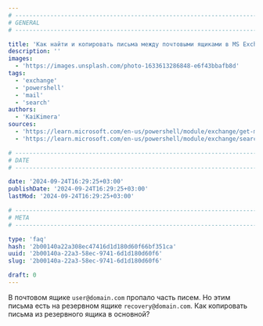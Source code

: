 ```yaml
---
# -------------------------------------------------------------------------------------------------------------------- #
# GENERAL
# -------------------------------------------------------------------------------------------------------------------- #

title: 'Как найти и копировать письма между почтовыми ящиками в MS Exchange?'
description: ''
images:
  - 'https://images.unsplash.com/photo-1633613286848-e6f43bbafb8d'
tags:
  - 'exchange'
  - 'powershell'
  - 'mail'
  - 'search'
authors:
  - 'KaiKimera'
sources:
  - 'https://learn.microsoft.com/en-us/powershell/module/exchange/get-mailbox'
  - 'https://learn.microsoft.com/en-us/powershell/module/exchange/search-mailbox'

# -------------------------------------------------------------------------------------------------------------------- #
# DATE
# -------------------------------------------------------------------------------------------------------------------- #

date: '2024-09-24T16:29:25+03:00'
publishDate: '2024-09-24T16:29:25+03:00'
lastMod: '2024-09-24T16:29:25+03:00'

# -------------------------------------------------------------------------------------------------------------------- #
# META
# -------------------------------------------------------------------------------------------------------------------- #

type: 'faq'
hash: '2b00140a22a308ec47416d1d180d60f66bf351ca'
uuid: '2b00140a-22a3-58ec-9741-6d1d180d60f6'
slug: '2b00140a-22a3-58ec-9741-6d1d180d60f6'

draft: 0
---
```


В почтовом ящике `user@domain.com` пропало часть писем. Но этим письма есть на резервном ящике `recovery@domain.com`. Как копировать письма из резервного ящика в основной?

<!--more-->
